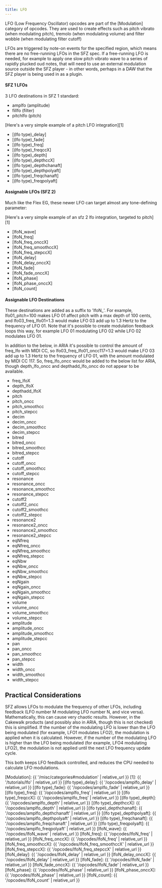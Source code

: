 ```yaml
---
title: LFO
---
```

LFO (Low Frequency Oscillator) opcodes are part of the [Modulation]
category of opcodes. They are used to create effects such as pitch vibrato
(when modulating pitch), tremolo (when modulating volume) and filter wobble
(when modulating filter cutoff)

LFOs are triggered by note-on events for the specified region, which means there
are no free-running LFOs in the SFZ spec. If a free-running LFO is needed, for
example to apply one slow pitch vibrato wave to a series of rapidly plucked oud
notes, that will need to use an external modulation source outside the
SFZ player - in other words, perhaps in a DAW that the SFZ player is being used
in as a plugin.

#### SFZ 1 LFOs

3 LFO destinations in SFZ 1 standard:

- amplfo (amplitude)
- fillfo (filter)
- pitchlfo (pitch)

[Here's a very simple example of a pitch LFO integration][1]

- [(lfo type)_delay]
- [(lfo type)_fade]
- [(lfo type)_freq]
- [(lfo type)_freqccX]
- [(lfo type)_depth]
- [(lfo type)_depthccX]
- [(lfo type)_depthchanaft]
- [(lfo type)_depthpolyaft]
- [(lfo type)_freqchanaft]
- [(lfo type)_freqpolyaft]

#### Assignable LFOs (SFZ 2)

Much like the Flex EG, these newer LFO can target almost any tone-defining parameter:

[Here's a very simple example of an sfz 2 lfo integration, targeted to pitch][1]

- [lfoN_wave]
- [lfoN_freq]
- [lfoN_freq_onccX]
- [lfoN_freq_smoothccX]
- [lfoN_freq_stepccX]
- [lfoN_delay]
- [lfoN_delay_onccX]
- [lfoN_fade]
- [lfoN_fade_onccX]
- [lfoN_phase]
- [lfoN_phase_onccX]
- [lfoN_count]

#### Assignable LFO Destinations

These destinations are added as a suffix to 'lfoN_'. For example,
lfo01_pitch=100 makes LFO 01 affect pitch with a max depth of 100 cents, and
lfo03_freq_lfo01=1.3 would make LFO 03 add up to 1.3 Hertz to the
frequency of LFO 01. Note that it's possible to create modulation feedback
loops this way, for example LFO 01 modulating LFO 02 while LFO 02 modulates
LFO 01.

In addition to the below, in ARIA it's possible to control the amount
of freq_lfo with MIDI CC, so lfo03_freq_lfo01_oncc117=1.3 would make LFO 03 add
up to 1.3 Hertz to the frequency of LFO 01, with the amount modulated by MIDI
CC 117. So, freq_lfo_oncc would be added to the below list for ARIA, though
depth_lfo_oncc and depthadd_lfo_oncc do not appear to be available.

- freq_lfoX
- depth_lfoX
- depthadd_lfoX
- pitch
- pitch_oncc
- pitch_smoothcc
- pitch_stepcc
- decim
- decim_oncc
- decim_smoothcc
- decim_stepcc
- bitred
- bitred_oncc
- bitred_smoothcc
- bitred_stepcc
- cutoff
- cutoff_oncc
- cutoff_smoothcc
- cutoff_stepcc
- resonance
- resonance_oncc
- resonance_smoothcc
- resonance_stepcc
- cutoff2
- cutoff2_oncc
- cutoff2_smoothcc
- cutoff2_stepcc
- resonance2
- resonance2_oncc
- resonance2_smoothcc
- resonance2_stepcc
- eqNfreq
- eqNfreq_oncc
- eqNfreq_smoothcc
- eqNfreq_stepcc
- eqNbw
- eqNbw_oncc
- eqNbw_smoothcc
- eqNbw_stepcc
- eqNgain
- eqNgain_oncc
- eqNgain_smoothcc
- eqNgain_stepcc
- volume
- volume_oncc
- volume_smoothcc
- volume_stepcc
- amplitude
- amplitude_oncc
- amplitude_smoothcc
- amplitude_stepcc
- pan
- pan_oncc
- pan_smoothcc
- pan_stepcc
- width
- width_oncc
- width_smoothcc
- width_stepcc

## Practical Considerations

SFZ allows LFOs to modulate the frequency of other LFOs, including feedback
(LFO number M modulating LFO number N, and vice versa). Mathematically, this
can cause very chaotic results. However, in the Cakewalk products (and possibly
also in ARIA, though this is not checked) this is simplified. If the number of the
modulating LFO is lower than the LFO being modulated (for example, LFO1 modulates
LFO2), the modulation is applied when it is calculated. However, if the number
of the modulating LFO is higher than the LFO being modulated (for example, LFO4
modulating LFO2), the modulation is not applied until the next LFO frequency
update cycle.

This both keeps LFO feedback controlled, and reduces the CPU needed to calculate
LFO modulations.


[Modulation]:              {{ '/misc/categories#modulation' | relative_url }}
[1]:                       {{ '/tutorials/lfo' | relative_url }}
[(lfo type)_delay]:        {{ '/opcodes/amplfo_delay' | relative_url }}
[(lfo type)_fade]:         {{ '/opcodes/amplfo_fade' | relative_url }}
[(lfo type)_freq]:         {{ '/opcodes/amplfo_freq' | relative_url }}
[(lfo type)_freqccX]:      {{ '/opcodes/amplfo_freq' | relative_url }}
[(lfo type)_depth]:        {{ '/opcodes/amplfo_depth' | relative_url }}
[(lfo type)_depthccX]:     {{ '/opcodes/amplfo_depth' | relative_url }}
[(lfo type)_depthchanaft]: {{ '/opcodes/amplfo_depthchanaft' | relative_url }}
[(lfo type)_depthpolyaft]: {{ '/opcodes/amplfo_depthpolyaft' | relative_url }}
[(lfo type)_freqchanaft]:  {{ '/opcodes/amplfo_freqchanaft' | relative_url }}
[(lfo type)_freqpolyaft]:  {{ '/opcodes/amplfo_freqpolyaft' | relative_url }}
[lfoN_wave]:               {{ '/opcodes/lfoN_wave' | relative_url }}
[lfoN_freq]:               {{ '/opcodes/lfoN_freq' | relative_url }}
[lfoN_freq_onccX]:         {{ '/opcodes/lfoN_freq' | relative_url }}
[lfoN_freq_smoothccX]:     {{ '/opcodes/lfoN_freq_smoothccX' | relative_url }}
[lfoN_freq_stepccX]:       {{ '/opcodes/lfoN_freq_stepccX' | relative_url }}
[lfoN_delay]:              {{ '/opcodes/lfoN_delay' | relative_url }}
[lfoN_delay_onccX]:        {{ '/opcodes/lfoN_delay' | relative_url }}
[lfoN_fade]:               {{ '/opcodes/lfoN_fade' | relative_url }}
[lfoN_fade_onccX]:         {{ '/opcodes/lfoN_fade' | relative_url }}
[lfoN_phase]:              {{ '/opcodes/lfoN_phase' | relative_url }}
[lfoN_phase_onccX]:        {{ '/opcodes/lfoN_phase' | relative_url }}
[lfoN_count]:              {{ '/opcodes/lfoN_count' | relative_url }}
